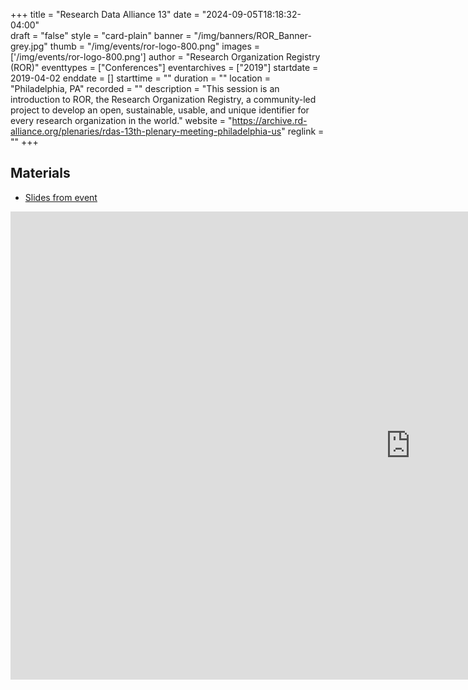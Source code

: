 +++
title = "Research Data Alliance 13" 
date = "2024-09-05T18:18:32-04:00"  
draft = "false" 
style = "card-plain" 
banner = "/img/banners/ROR_Banner-grey.jpg" 
thumb = "/img/events/ror-logo-800.png" 
images = ['/img/events/ror-logo-800.png']
author = "Research Organization Registry (ROR)" 
eventtypes = ["Conferences"]
eventarchives = ["2019"]
startdate = 2019-04-02
enddate = []
starttime = ""
duration = ""
location = "Philadelphia, PA"
recorded = ""
description = "This session is an introduction to ROR, the Research Organization Registry, a community-led project to develop an open, sustainable, usable, and unique identifier for every research organization in the world."
website = "https://archive.rd-alliance.org/plenaries/rdas-13th-plenary-meeting-philadelphia-us"
reglink = ""
+++

## Materials 

- [Slides from event](https://docs.google.com/presentation/d/1tM_856ePpQH__nauX1N1-KnQQ3KPqnBsdr-LfnCWyP8/pub?start=false&loop=false&delayms=3000)

<iframe src="https://docs.google.com/presentation/d/1tM_856ePpQH__nauX1N1-KnQQ3KPqnBsdr-LfnCWyP8/embed?start=false&loop=false&delayms=3000" frameborder="0" width="1280" height="749" allowfullscreen="true" mozallowfullscreen="true" webkitallowfullscreen="true"></iframe>



